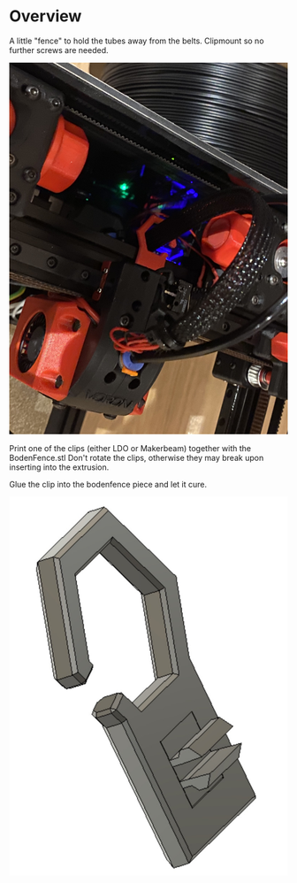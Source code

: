 # Overview

A little "fence" to hold the tubes away from the belts. Clipmount so no further screws are needed.

![image01](./images/image01.jpg "Usage")

Print one of the clips (either LDO or Makerbeam) together with the BodenFence.stl
Don't rotate the clips, otherwise they may break upon inserting into the extrusion.

Glue the clip into the bodenfence piece and let it cure.

![image02](./images/image02.jpg "Usage")
